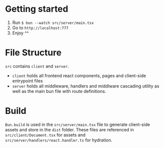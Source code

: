 # Getting started

1. Run `$ bun --watch src/server/main.tsx`
2. Go to `http://localhost:777`
3. Enjoy ^^

# File Structure

`src` contains `client` and `server`.
- `client` holds all frontend react components, pages and client-side entrypoint files
- `server` holds all middleware, handlers and middlware cascading utility as well as the main bun file with route definitions.

# Build

`Bun.build` is used in the `src/server/main.tsx` file to generate client-side assets and store in the `dist` folder.
These files are referenced in `src/client/Document.tsx` for assets and `src/server/handlers/react.handler.ts` for hydration.